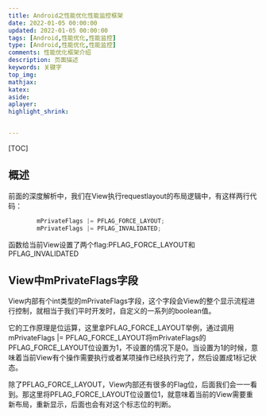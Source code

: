 ```yaml
---
title: Android之性能优化性能监控框架
date: 2022-01-05 00:00:00
updated: 2022-01-05 00:00:00
tags: [Android,性能优化,性能监控]
type: [Android,性能优化,性能监控]
comments: 性能优化框架介绍
description: 页面描述
keywords: 关键字
top_img:
mathjax:
katex:
aside:
aplayer:
highlight_shrink:


---
```


[TOC]



## 概述

前面的深度解析中，我们在View执行requestlayout的布局逻辑中，有这样两行代码：

```java
        mPrivateFlags |= PFLAG_FORCE_LAYOUT;
        mPrivateFlags |= PFLAG_INVALIDATED;
```

函数给当前View设置了两个flag:PFLAG_FORCE_LAYOUT和PFLAG_INVALIDATED



## View中mPrivateFlags字段

View内部有个int类型的mPrivateFlags字段，这个字段会View的整个显示流程进行控制，就相当于我们平时开发时，自定义的一系列的boolean值。

它的工作原理是位运算，这里拿PFLAG_FORCE_LAYOUT举例，通过调用mPrivateFlags |= PFLAG_FORCE_LAYOUT将mPrivateFlags的PFLAG_FORCE_LAYOUT位设置为1，不设置的情况下是0。当设置为1的时候，意味着当前View有个操作需要执行或者某项操作已经执行完了，然后设置成1标记状态。

除了PFLAG_FORCE_LAYOUT，View内部还有很多的Flag位，后面我们会一一看到。那这里将PFLAG_FORCE_LAYOUT位设置位1，就意味着当前的View需要重新布局，重新显示，后面也会有对这个标志位的判断。

